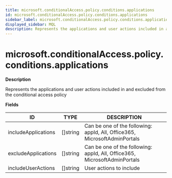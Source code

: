 ```yaml
---
title: microsoft.conditionalAccess.policy.conditions.applications
id: microsoft.conditionalAccess.policy.conditions.applications
sidebar_label: microsoft.conditionalAccess.policy.conditions.applications
displayed_sidebar: MQL
description: Represents the applications and user actions included in and excluded from the conditional access policy
---
```


# microsoft.conditionalAccess.policy.conditions.applications

**Description**

Represents the applications and user actions included in and excluded from the conditional access policy

**Fields**

| ID                  | TYPE             | DESCRIPTION                                                               |
| ------------------- | ---------------- | ------------------------------------------------------------------------- |
| includeApplications | &#91;&#93;string | Can be one of the following: appId, All, Office365, MicrosoftAdminPortals |
| excludeApplications | &#91;&#93;string | Can be one of the following: appId, All, Office365, MicrosoftAdminPortals |
| includeUserActions  | &#91;&#93;string | User actions to include                                                   |
